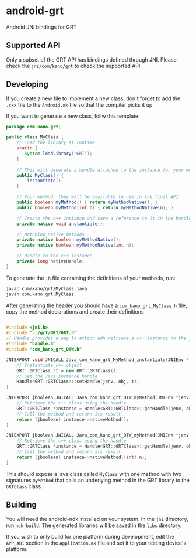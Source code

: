 # android-grt

Android JNI bindings for GRT

## Supported API

Only a subset of the GRT API has bindings defined through JNI. Please check the `jni/com/kano/grt` to check the supported API

## Developing

If you create a new file to implement a new class, don't forget to add the `.cxx` file to the `Android.mk` file so that the compiler picks it up.

If you want to generate a new class, follw this template:

```java
package com.kano.grt;

public class MyClass {
    // Load the library at runtime
    static {
       System.loadLibrary("GRT");
    }
  
    // This will generate a handle attached to the instance for your method to reference
    public MyClass() {
        instantiate();
    }

    // Your method, they will be available to use in the final API
    public boolean myMethod() { return myMethodNative(); }
    public boolean myMethod(int n) { return myMethodNative(n); }

    // Create the c++ instance and save a reference to it in the handle
    private native void instantiate();

    // Matching native methods
    private native boolean myMethodNative();
    private native boolean myMethodNative(int n);

    // Handle to the c++ instance
    private long nativeHandle;
}
```

To generate the `.h` file containing the definitions of your methods, run:

```sh
javac com/kano/grt/MyClass.java
javah com.kano.grt.MyClass
```

After generating the header you should have a `com_kano_grt_MyClass.h` file, copy the method declarations and create their definitions

```c++

#include <jni.h>
#include "../grt/GRT/GRT.h"
// Handle provides a way to attach adn retrieve a c++ instance to the jobject
#include "handle.h"
#include "com_kano_grt_DTW.h"

JNIEXPORT void JNICALL Java_com_kano_grt_MyMethod_instantiate(JNIEnv * jenv, jobject obj) {
    // Instantiate c++ object
    GRT::GRTClass *t = new GRT::GRTClass();
    // Set the Java instance handle
    Handle<GRT::GRTClass>::setHandle(jenv, obj, t);
}

JNIEXPORT jboolean JNICALL Java_com_kano_grt_DTW_myMethod(JNIEnv *jenv, jobject obj){
    // Retrieve the c++ class using the handle
    GRT::GRTClass *instance = Handle<GRT::GRTClass>::getHandle(jenv, obj);
    // Call the method and return its result
    return (jboolean) instance->nativeMethod();
}

JNIEXPORT jboolean JNICALL Java_com_kano_grt_DTW_myMethod(JNIEnv *jenv, jobject obj, jint n){
    // Retrieve the c++ class using the handle
    GRT::GRTClass *instance = Handle<GRT::GRTClass>::getHandle(jenv, obj);
    // Call the method and return its result
    return (jboolean) instance->nativeMethod((int) n);
}

```

This should expose a java class called `MyClass` with one method with two signatures `myMethod` that calls an underlying method in the GRT library to the `GRTClass` class.

## Building

You will need the android-ndk installed on your system. In the `jni` directory, run `ndk-build`. The generated libraries will be saved in the `libs` directory.

If you wish to only build for one platform during development, edit the `APP_ABI` section in the `Application.mk` file and set it to your testing device's platform.

